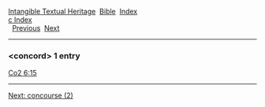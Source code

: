 [Intangible Textual Heritage](../../index)  [Bible](../index) 
[Index](index)   
[c Index](_c_)  
  [Previous](c02407)  [Next](c02409) 

------------------------------------------------------------------------

### &lt;concord&gt; 1 entry

[Co2 6:15](../kjv/co2006.htm#015)  

------------------------------------------------------------------------

[Next: concourse (2)](c02409)
